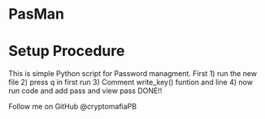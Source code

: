 # PasMan
# Setup Procedure
This is simple Python script for Password managment.
First     1) run the new file
    2) press q in first run
    3) Comment write_key() funtion and line
    4) now run code and add pass and view pass
DONE!!

Follow me on GitHub @cryptomafiaPB

